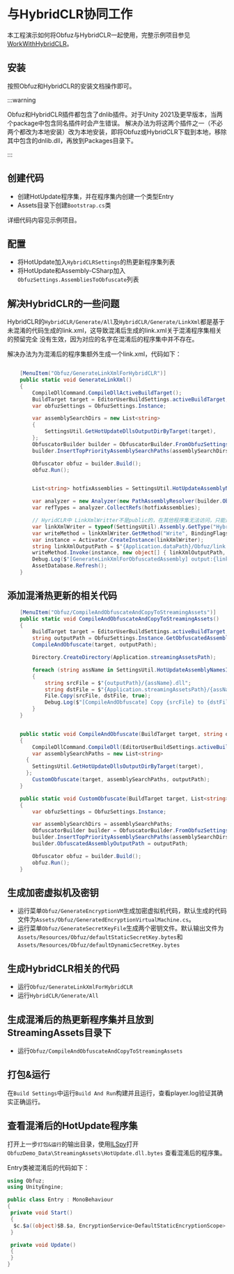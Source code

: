 # 与HybridCLR协同工作

本工程演示如何将Obfuz与HybridCLR一起使用，完整示例项目参见[WorkWithHybridCLR](https://github.com/focus-creative-games/obfuz/tree/main/Samples/WorkWithHybridCLR)。

## 安装

按照Obfuz和HybridCLR的安装文档操作即可。

:::warning

Obfuz和HybridCLR插件都包含了dnlib插件。对于Unity 2021及更早版本，当两个package中包含同名插件时会产生错误。
解决办法为将这两个插件之一（不必两个都改为本地安装）改为本地安装，即将Obfuz或HybridCLR下载到本地，移除其中包含的dnlib.dll，再放到Packages目录下。

:::

## 创建代码

- 创建HotUpdate程序集，并在程序集内创建一个类型Entry
- Assets目录下创建`Bootstrap.cs`类

详细代码内容见示例项目。

## 配置

- 将HotUpdate加入`HybridCLRSettings`的热更新程序集列表
- 将HotUpdate和Assembly-CSharp加入`ObfuzSettings.AssembliesToObfuscate`列表

## 解决HybridCLR的一些问题

HybridCLR的`HybridCLR/Generate/All`及`HybridCLR/Generate/LinkXml`都是基于未混淆的代码生成的link.xml，这导致混淆后生成的link.xml关于混淆程序集相关的预留完全
没有生效，因为对应的名字在混淆后的程序集中并不存在。

解决办法为为混淆后的程序集额外生成一个link.xml，代码如下：

```csharp

    [MenuItem("Obfuz/GenerateLinkXmlForHybridCLR")]
    public static void GenerateLinkXml()
    {
        CompileDllCommand.CompileDllActiveBuildTarget();
        BuildTarget target = EditorUserBuildSettings.activeBuildTarget;
        var obfuzSettings = ObfuzSettings.Instance;

        var assemblySearchDirs = new List<string>
        {
            SettingsUtil.GetHotUpdateDllsOutputDirByTarget(target),
        };
        ObfuscatorBuilder builder = ObfuscatorBuilder.FromObfuzSettings(obfuzSettings, target, true);
        builder.InsertTopPriorityAssemblySearchPaths(assemblySearchDirs);

        Obfuscator obfuz = builder.Build();
        obfuz.Run();


        List<string> hotfixAssemblies = SettingsUtil.HotUpdateAssemblyNamesExcludePreserved;

        var analyzer = new Analyzer(new PathAssemblyResolver(builder.ObfuscatedAssemblyOutputPath));
        var refTypes = analyzer.CollectRefs(hotfixAssemblies);

        // HyridCLR中 LinkXmlWritter不是public的，在其他程序集无法访问，只能通过反射操作
        var linkXmlWriter = typeof(SettingsUtil).Assembly.GetType("HybridCLR.Editor.Link.LinkXmlWriter");
        var writeMethod = linkXmlWriter.GetMethod("Write", BindingFlags.Public | BindingFlags.Instance);
        var instance = Activator.CreateInstance(linkXmlWriter);
        string linkXmlOutputPath = $"{Application.dataPath}/Obfuz/link.xml";
        writeMethod.Invoke(instance, new object[] { linkXmlOutputPath, refTypes });
        Debug.Log($"[GenerateLinkXmlForObfuscatedAssembly] output:{linkXmlOutputPath}");
        AssetDatabase.Refresh();
    }

```

## 添加混淆热更新的相关代码

```csharp
    [MenuItem("Obfuz/CompileAndObfuscateAndCopyToStreamingAssets")]
    public static void CompileAndObfuscateAndCopyToStreamingAssets()
    {
        BuildTarget target = EditorUserBuildSettings.activeBuildTarget;
        string outputPath = ObfuzSettings.Instance.GetObfuscatedAssemblyOutputPath(target);
        CompileAndObfuscate(target, outputPath);

        Directory.CreateDirectory(Application.streamingAssetsPath);

        foreach (string assName in SettingsUtil.HotUpdateAssemblyNamesIncludePreserved)
        {
            string srcFile = $"{outputPath}/{assName}.dll";
            string dstFile = $"{Application.streamingAssetsPath}/{assName}.dll.bytes";
            File.Copy(srcFile, dstFile, true);
            Debug.Log($"[CompileAndObfuscate] Copy {srcFile} to {dstFile}");
        }
    }


    public static void CompileAndObfuscate(BuildTarget target, string outputPath)
    {
        CompileDllCommand.CompileDll(EditorUserBuildSettings.activeBuildTarget, EditorUserBuildSettings.development);
        var assemblySearchPaths = new List<string>
      {
        SettingsUtil.GetHotUpdateDllsOutputDirByTarget(target),
      };
        CustomObfuscate(target, assemblySearchPaths, outputPath);
    }

    public static void CustomObfuscate(BuildTarget target, List<string> assemblySearchPaths, string outputPath)
    {
        var obfuzSettings = ObfuzSettings.Instance;

        var assemblySearchDirs = assemblySearchPaths;
        ObfuscatorBuilder builder = ObfuscatorBuilder.FromObfuzSettings(obfuzSettings, target, true);
        builder.InsertTopPriorityAssemblySearchPaths(assemblySearchDirs);
        builder.ObfuscatedAssemblyOutputPath = outputPath;

        Obfuscator obfuz = builder.Build();
        obfuz.Run();
    }

```

## 生成加密虚拟机及密钥

- 运行菜单`Obfuz/GenerateEncryptionVM`生成加密虚拟机代码，默认生成的代码文件为`Assets/Obfuz/GeneratedEncryptionVirtualMachine.cs`。
- 运行菜单`Obfuz/GenerateSecretKeyFile`生成两个密钥文件。默认输出文件为`Assets/Resources/Obfuz/defaultStaticSecretKey.bytes`和`Assets/Resources/Obfuz/defaultDynamicSecretKey.bytes`

## 生成HybridCLR相关的代码

- 运行`Obfuz/GenerateLinkXmlForHybridCLR`
- 运行`HybridCLR/Generate/All`

## 生成混淆后的热更新程序集并且放到StreamingAssets目录下

- 运行`Obfuz/CompileAndObfuscateAndCopyToStreamingAssets`

## 打包&运行

在`Build Settings`中运行`Build And Run`构建并且运行，查看player.log验证其确实正确运行。

## 查看混淆后的HotUpdate程序集

打开上一步`打包&运行`的输出目录，使用[ILSpy](https://github.com/icsharpcode/ILSpy)打开`ObfuzDemo_Data\StreamingAssets\HotUpdate.dll.bytes`
查看混淆后的程序集。

Entry类被混淆后的代码如下：

```csharp
using Obfuz;
using UnityEngine;

public class Entry : MonoBehaviour
{
 private void Start()
 {
  $c.$a((object)$B.$a, EncryptionService<DefaultStaticEncryptionScope>.Decrypt(1718597184, 154, 2114032877));
 }

 private void Update()
 {
 }
}

```
